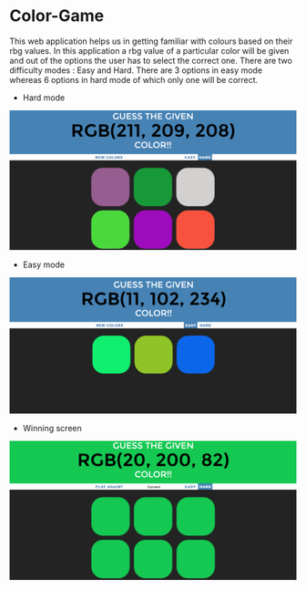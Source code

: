 # Color-Game
This web application helps us in getting familiar with colours based on their rbg values.
In this application a rbg value of a particular color will be given and out of the options the user has to select the correct one.
There are two difficulty modes : Easy and Hard.
There are 3 options in easy mode whereas 6 options in hard mode of which only one will be correct.

- Hard mode

<img src='images/1.png' width='700' >

- Easy mode

<img src='images/2.png' width='700' >

- Winning screen

<img src='images/3.png' width='700' >
